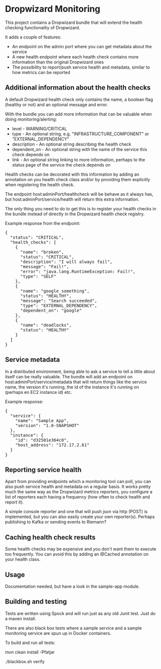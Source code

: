 Dropwizard Monitoring
=====================

This project contains a Dropwizard bundle that will extend the health checking functionality of Dropwizard.

It adds a couple of features:

* An endpoint on the admin port where you can get metadata about the service
* A new health endpoint where each health check contains more information than the original Dropwizard ones
* The possibility to report/push service health and metadata, similar to how metrics can be reported

Additional information about the health checks
--------------------------------------------------

A default Dropwizard health check only contains the name, a boolean flag (healthy or not) and an optional message and error.

With the bundle you can add more information that can be valuable when doing monitoring/alerting:

* level - WARNING/CRITICAL
* type - An optional string, e.g. "INFRASTRUCTURE_COMPONENT" or "EXTERNAL_DEPENDENCY"
* description - An optional string describing the health check
* dependent_on - An optional string with the name of the service this check depends on
* link - An optional string linking to more information, perhaps to the status page of the service the check depends on

Health checks can be decorated with this information by adding an annotation on you health check class and/or by providing them
explicitly when registering the health check.

The endpoint host:adminPort/healthcheck will be behave as it always has, but host:adminPort/service/health
will return this extra information.

The only thing you need to do to get this is to register your health checks in the bundle instead of directly in the Dropwizard
health check registry.

Example response from the endpoint:

<pre>
{
  "status": "CRITICAL",
  "health_checks": [
    {
      "name": "broken",
      "status": "CRITICAL",
      "description": "I will always fail",
      "message": "Fail!",
      "error": "java.lang.RuntimeException: Fail!",
      "type": "SELF"
    },
    {
      "name": "google_something",
      "status": "HEALTHY",
      "message": "Search succeeded",
      "type": "EXTERNAL_DEPENDENCY",
      "dependent_on": "google"
    },
    {
      "name": "deadlocks",
      "status": "HEALTHY"
    }
  ]
}
</pre>

Service metadata
----------------

In a distributed environment, being able to ask a service to tell a little about itself can be really valuable. The bundle
will add an endpoint on host:adminPort/service/metadata that will return things like the service name, the version it's running,
the id of the instance it's running on (perhaps en EC2 instance id) etc.

Example response:

<pre>
{
  "service": {
    "name": "Sample App",
    "version": "1.0-SNAPSHOT"
  },
  "instance": {
    "id": "d32501e364c0",
    "host_address": "172.17.2.61"
  }
}
</pre>

Reporting service health
------------------------

Apart from providing endpoints which a monitoring tool can poll, you can also push service health and metadata on a regular basis. It works
pretty much the same way as the Dropwizard metrics reporters, you configure a list of reporters each having a frequency
(how often to check health and report it).

A simple console reporter and one that will push json via http (POST) is implemented, but you can also easily create your own reporter(s). Perhaps publishing to Kafka or sending events to Riemann?

Caching health check results
----------------------------

Some health checks may be expensive and you don't want them to execute too frequently. You can avoid this by adding an @Cached annotation
on your health class.

Usage
-----

Documentation needed, but have a look in the sample-app module.

Building and testing
--------------------

Tests are written using Spock and will run just as any old Junit test. Just do a maven install.

There are also black box tests where a sample service and a sample monitoring service are spun up in Docker containers.

To build and run all tests:

mvn clean install -Pfatjar

./blackbox.sh verify
